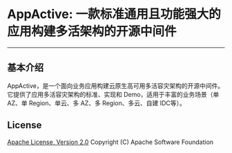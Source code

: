 
# AppActive: 一款标准通用且功能强大的应用构建多活架构的开源中间件

---
## 基本介绍
AppActive，是一个面向业务应用构建云原生高可用多活容灾架构的开源中间件。它提供了应用多活容灾架构的标准、实现和 Demo，适用于丰富的业务场景（单 AZ、单 Region、单云、多 AZ、多 Region、多云、自建 IDC等）。

## License
[Apache License, Version 2.0](https://www.apache.org/licenses/LICENSE-2.0.html) Copyright (C) Apache Software Foundation


